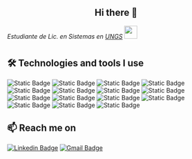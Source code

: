 <h2 align='center'>Hi there 👋</h2>
<p><em>Estudiante de Lic. en Sistemas en <a href='https://www.ungs.edu.ar/'>UNGS</a></em> <img src="https://media.giphy.com/media/WUlplcMpOCEmTGBtBW/giphy.gif" width="30"></p>

#
## 🛠 Technologies and tools I use
![Static Badge](https://img.shields.io/badge/-html-white?style=for-the-badge&logo=html5&logoColor=white&color=FC2F00)
![Static Badge](https://img.shields.io/badge/-git-white?style=for-the-badge&logo=git&logoColor=white&color=F1502F)
![Static Badge](https://img.shields.io/badge/-postman-white?style=for-the-badge&logo=postman&logoColor=white&color=F35B04)
![Static Badge](https://img.shields.io/badge/-javascript-white?style=for-the-badge&logo=javascript&logoColor=white&color=FFBC0A)
![Static Badge](https://img.shields.io/badge/-mongodb-black?style=for-the-badge&logo=mongodb&logoColor=white&color=47A025)
![Static Badge](https://img.shields.io/badge/-nodejs-white?style=for-the-badge&logo=node.js&logoColor=white&color=3FA34D)
![Static Badge](https://img.shields.io/badge/-express-white?style=for-the-badge&logo=express&logoColor=white&color=5BBA6F)
![Static Badge](https://img.shields.io/badge/-go-black?style=for-the-badge&logo=go&logoColor=white&color=29BEB0)
![Static Badge](https://img.shields.io/badge/-react-black?style=for-the-badge&logo=react&logoColor=white&color=06BEE1)
![Static Badge](https://img.shields.io/badge/-bootstrap-black?style=for-the-badge&logo=bootstrap&logoColor=white&color=6F58C9)
![Static Badge](https://img.shields.io/badge/-css-white?style=for-the-badge&logo=css3&logoColor=white&color=016FB9)
![Static Badge](https://img.shields.io/badge/-python-black?style=for-the-badge&logo=python&logoColor=white&color=4B8BBE)
![Static Badge](https://img.shields.io/badge/-postgresql-white?style=for-the-badge&logo=postgresql&logoColor=white&color=4D7EA8)
![Static Badge](https://img.shields.io/badge/-java-black?style=for-the-badge&logo=java&logoColor=white&color=33658A)
![Static Badge](https://img.shields.io/badge/-flask-black?style=for-the-badge&logo=flask&logoColor=white&color=1B2432)

## 📫 Reach me on
[![Linkedin Badge](https://img.shields.io/badge/-LinkedIn-blue?style=flat-square&logo=Linkedin&logoColor=white&link=https://www.linkedin.com/in/micaelabenitezz/)](https://www.linkedin.com/in/micaelabenitezz/)
[![Gmail Badge](https://img.shields.io/badge/-mabenittez@gmail.com-c14438?style=flat-square&logo=Gmail&logoColor=white&link=mailto:mabenittez@gmail.com)](mailto:mabenittez@gmail.com)
